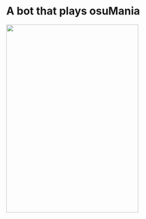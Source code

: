 # A bot that plays osuMania 

<img src="https://user-images.githubusercontent.com/80072600/118709352-5fb8d880-b80c-11eb-8653-afdacd479a2b.gif" width="350" height="500" />
